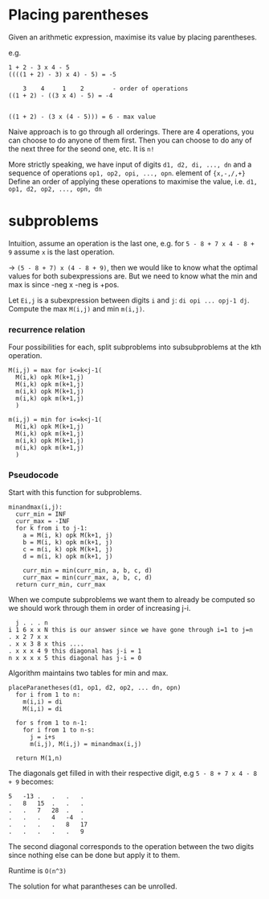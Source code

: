 # Placing parentheses

Given an arithmetic expression, maximise its value by placing parentheses.

e.g.
```
1 + 2 - 3 x 4 - 5
((((1 + 2) - 3) x 4) - 5) = -5

    3    4     1    2        - order of operations
((1 + 2) - ((3 x 4) - 5) = -4


((1 + 2) - (3 x (4 - 5))) = 6 - max value
```


Naive approach is to go through all orderings. There are 4 operations, you can choose to do anyone of them first. Then you can choose to do any of the next three for the seond one, etc. It is `n!`

More strictly speaking, we have input of digits `d1, d2, di, ..., dn` and a sequence of operations `op1, op2, opi, ..., opn`. element of `{x,-,/,+}` Define an order of applying these operations to maximise the value, i.e. `d1, op1, d2, op2, ..., opn, dn`

# subproblems

Intuition, assume an operation is the last one, e.g. for `5 - 8 + 7 x 4 - 8 + 9` assume `x` is the last operation.

-> `(5 - 8 + 7) x (4 - 8 + 9)`, then we would like to know what the optimal values for both subexpressions are. But we need to know what the min and max is since -neg x -neg is +pos.

Let `Ei,j` is a subexpression between digits `i` and `j`: `di opi ... opj-1 dj`. Compute the max `M(i,j)` and min `m(i,j)`.

### recurrence relation
Four possibilities for each, split subproblems into subsubproblems at the kth operation.
```
M(i,j) = max for i<=k<j-1(
  M(i,k) opk M(k+1,j)
  M(i,k) opk m(k+1,j)
  m(i,k) opk M(k+1,j)
  m(i,k) opk m(k+1,j)
  )
```

```
m(i,j) = min for i<=k<j-1(
  M(i,k) opk M(k+1,j)
  M(i,k) opk m(k+1,j)
  m(i,k) opk M(k+1,j)
  m(i,k) opk m(k+1,j)
  )
```

### Pseudocode
Start with this function for subproblems.

```
minandmax(i,j):
  curr_min = INF
  curr_max = -INF
  for k from i to j-1:
    a = M(i, k) opk M(k+1, j)
    b = M(i, k) opk m(k+1, j)
    c = m(i, k) opk M(k+1, j)
    d = m(i, k) opk m(k+1, j)

    curr_min = min(curr_min, a, b, c, d)
    curr_max = min(curr_max, a, b, c, d)
  return curr_min, curr_max
```

When we compute subproblems we want them to already be computed so we should work through them in order of increasing j-i.
```
  j . . . n
i 1 6 x x N this is our answer since we have gone through i=1 to j=n
. x 2 7 x x
. x x 3 8 x this ....
. x x x 4 9 this diagonal has j-i = 1
n x x x x 5 this diagonal has j-i = 0
```

Algorithm maintains two tables for min and max.

```
placeParanetheses(d1, op1, d2, op2, ... dn, opn)
  for i from 1 to n:
    m(i,i) = di
    M(i,i) = di

  for s from 1 to n-1:
    for i from 1 to n-s:
      j = i+s
      m(i,j), M(i,j) = minandmax(i,j)

  return M(1,n)
```

The diagonals get filled in with their respective digit, e.g `5 - 8 + 7 x 4 - 8 + 9` becomes:
```
5   -13 .   .   .   .
.   8   15  .   .   .
.   .   7   28  .   .
.   .   .   4   -4  .
.   .   .   .   8   17
.   .   .   .   .   9
```
The second diagonal corresponds to the operation between the two digits since nothing else can be done but apply it to them.

Runtime is `O(n^3)`

The solution for what parantheses can be unrolled.
